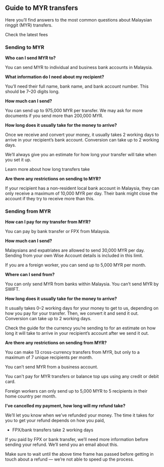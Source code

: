 ## Guide to MYR transfers  
Here you’ll find answers to the most common questions about Malaysian ringgit (MYR) transfers. 

Check the latest fees

### Sending to MYR

 **Who can I send MYR to?**

You can send MYR to individual and business bank accounts in Malaysia.

 **What information do I need about my recipient?**

You’ll need their full name, bank name, and bank account number. This should be 7–20 digits long. 

**How much can I send?**

You can send up to 975,000 MYR per transfer. We may ask for more documents if you send more than 200,000 MYR. 

**How long does it usually take for the money to arrive?**

Once we receive and convert your money, it usually takes 2 working days to arrive in your recipient’s bank account. Conversion can take up to 2 working days. 

We’ll always give you an estimate for how long your transfer will take when you set it up.

Learn more about how long transfers take

 **Are there any restrictions on sending to MYR?**

If your recipient has a non-resident local bank account in Malaysia, they can only receive a maximum of 10,000 MYR per day. Their bank might close the account if they try to receive more than this. 

### Sending from MYR

 **How can I pay for my transfer from MYR?**

You can pay by bank transfer or FPX from Malaysia. 

**How much can I send?**

Malaysians and expatriates are allowed to send 30,000 MYR per day. Sending from your own Wise Account details is included in this limit. 

If you are a foreign worker, you can send up to 5,000 MYR per month. 

**Where can I send from?**

You can only send MYR from banks within Malaysia. You can’t send MYR by SWIFT.

 **How long does it usually take for the money to arrive?**

It usually takes 0–2 working days for your money to get to us, depending on how you pay for your transfer. Then, we convert it and send it out. Conversion can take up to 2 working days. 

Check the guide for the currency you’re sending to for an estimate on how long it will take to arrive in your recipient’s account after we send it out. 

**Are there any restrictions on sending from MYR?**

You can make 13 cross-currency transfers from MYR, but only to a maximum of 7 unique recipients per month.

You can’t send MYR from a business account.

You can't pay for MYR transfers or balance top ups using any credit or debit card. 

Foreign workers can only send up to 5,000 MYR to 5 recipients in their home country per month. 

**I’ve cancelled my payment, how long will my refund take?**

We’ll let you know when we’ve refunded your money. The time it takes for you to get your refund depends on how you paid, 

  * FPX/bank transfers take 2 working days




If you paid by FPX or bank transfer, we’ll need more information before sending your refund. We’ll send you an email about this.

Make sure to wait until the above time frame has passed before getting in touch about a refund — we’re not able to speed up the process.